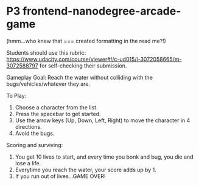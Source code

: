P3 frontend-nanodegree-arcade-game
==================================

(hmm...who knew that === created formatting in the read me?!)

Students should use this rubric: https://www.udacity.com/course/viewer#!/c-ud015/l-3072058665/m-3072588797 for self-checking their submission.

Gameplay Goal: Reach the water without colliding with the bugs/vehicles/whatever they are.

To Play:
1. Choose a character from the list.
2. Press the spacebar to get started.
3. Use the arrow keys (Up, Down, Left, Right) to move the character in 4 directions.
4. Avoid the bugs.

Scoring and surviving:
1. You get 10 lives to start, and every time you bonk and bug, you die and lose a life.
2. Everytime you reach the water, your score adds up by 1.
3. If you run out of lives...GAME OVER!